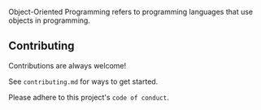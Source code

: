 Object-Oriented Programming refers to programming languages that use objects in programming. 

## Contributing

Contributions are always welcome!

See `contributing.md` for ways to get started.

Please adhere to this project's `code of conduct`.
